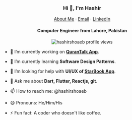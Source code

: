 <p align="center">
  <h3 align="center">Hi 👋, I'm Hashir</h3>
</p>
<p align="center">
    <a href="https://hashirshoaeb.github.io">About Me</a>
    ·
    <a href="mailto:hashirshoaeb@gmail.com">Email</a>
    ·
    <a href="https://linkedin.com/in/hashirshoaeb/">LinkedIn</a>
</p>
<p align="center">
  <h4 align="center">Computer Engineer from Lahore, Pakistan</h4>
</p>

<p align="center"> 
  <img align="center" src="https://komarev.com/ghpvc/?username=hashirshoaeb&color=blue&style=flat-square" alt="hashirshoaeb profile views" />
</p>


- 🔭 I’m currently working on **[QuranTalk App](https://www.qurantalk.app/)**.

- 🌱 I’m currently learning **Software Design Patterns**.

- 🤔 I’m looking for help with **UI/UX of [StarBook App](https://github.com/hashirshoaeb/star_book)**.

- 💬 Ask me about **Dart, Flutter, Reactjs, git**.

- 📫 How to reach me: @hashirshoaeb

- 😄 Pronouns: He/Him/His

- ⚡ Fun fact: A coder who doesn't like coffee.

<!--
**hashirshoaeb/hashirshoaeb** is a ✨ _special_ ✨ repository because its `README.md` (this file) appears on your GitHub profile.

Here are some ideas to get you started:
- 👯 I’m looking to collaborate on ...
-->
